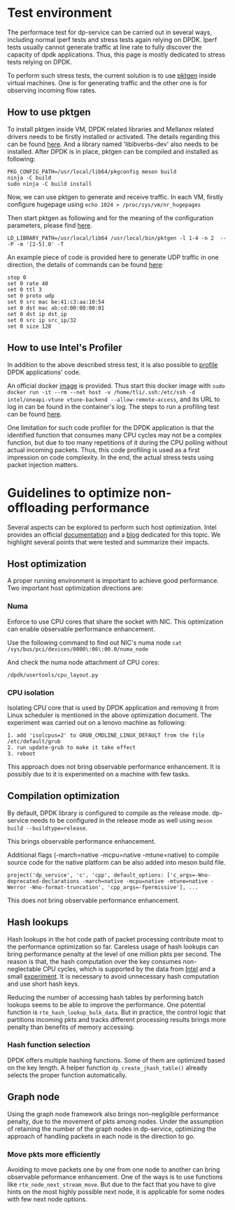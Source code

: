 # Test environment
The performace test for dp-service can be carried out in several ways, including normal iperf tests and stress tests again relying on DPDK. Iperf tests usually cannot generate traffic at line rate to fully discover the capacity of dpdk applications. Thus, this page is mostly dedicated to stress tests relying on DPDK.

To perform such stress tests, the current solution is to use [pktgen](https://pktgen-dpdk.readthedocs.io/en/latest/) inside virtual machines. One is for generating traffic and the other one is for observing incoming flow rates.

## How to use pktgen
To install pktgen inside VM, DPDK related libraries and Mellanox related drivers needs to be firstly installed or activated. The details regarding this can be found [here](kernel.md#mellanox-drivers). And a library named 'libibverbs-dev' also needs to be installed. After DPDK is in place, pktgen can be compiled and installed as following:

```
PKG_CONFIG_PATH=/usr/local/lib64/pkgconfig meson build
ninja -C build
sudo ninja -C build install
```

Now, we can use pktgen to generate and receive traffic. In each VM, firstly configure hugepage using `echo 1024 > /proc/sys/vm/nr_hugepages`

Then start pktgen as following and for the meaning of the configuration parameters, please find [here](https://pktgen-dpdk.readthedocs.io/en/latest/usage_pktgen.html).

```
LD_LIBRARY_PATH=/usr/local/lib64 /usr/local/bin/pktgen -l 1-4 -n 2  -- -P -m '[2-5].0' -T
```

An example piece of code is provided here to generate UDP traffic in one direction, the details of commands can be found [here](https://pktgen-dpdk.readthedocs.io/en/latest/commands.html#runtime-options-and-commands):

```
stop 0
set 0 rate 40
set 0 ttl 3
set 0 proto udp
set 0 src mac be:41:c3:aa:10:54 
set 0 dst mac ab:cd:00:00:00:01
set 0 dst ip dst_ip
set 0 src ip src_ip/32
set 0 size 128
```

## How to use Intel's Profiler
In addition to the above described stress test, it is also possible to [profile](https://www.intel.com/content/www/us/en/developer/articles/technical/profile-dpdk-with-intel-vtune-amplifier.html) DPDK applications' code. 

An official docker [image](https://hub.docker.com/r/intel/oneapi-vtune) is provided. Thus start this docker image with `sudo docker run -it --rm --net host -v /home/tli/.ssh:/etc/ssh -d intel/oneapi-vtune vtune-backend --allow-remote-access`, and its URL to log in can be found in the container's log. The steps to run a profiling test can be found [here](https://www.intel.com/content/www/us/en/develop/documentation/get-started-with-vtune/top/linux-os.html).

One limitation for such code profiler for the DPDK application is that the identified function that consumes many CPU cycles may not be a complex function, but due to too many repetitions of it during the CPU polling without actual incoming packets. Thus, this code profiling is used as a first impression on code complexity. In the end, the actual stress tests using packet injection matters.

# Guidelines to optimize non-offloading performance
Several aspects can be explored to perform such host optimization. Intel provides an official [documentation](http://doc.dpdk.org/guides/prog_guide/writing_efficient_code.html) and a [blog](https://www.intel.com/content/www/us/en/developer/articles/guide/dpdk-performance-optimization-guidelines-white-paper.html) dedicated for this topic. 
We highlight several points that were tested and summarize their impacts. 

## Host optimization
A proper running environment is important to achieve good performance. Two important host optimization directions are:

### Numa
Enforce to use CPU cores that share the socket with NIC. This optimization can enable observable performance enhancement.  

Use the following command to find out NIC's numa node 
`
cat /sys/bus/pci/devices/0000\:06\:00.0/numa_node
`

And check the numa node attachment of CPU cores:

`
/dpdk/usertools/cpu_layout.py
`

### CPU isolation
Isolating CPU core that is used by DPDK application and removing it from Linux scheduler is mentioned in the above optimization document. The experiment was carried out on a lenovo machine as following:

```
1. add 'isolcpus=2' to GRUB_CMDLINE_LINUX_DEFAULT from the file /etc/default/grub
2. run update-grub to make it take effect
3. reboot
```

This approach does not bring observable performance enhancement. It is possibly due to it is experimented on a machine with few tasks.

## Compilation optimization
By default, DPDK library is configured to compile as the release mode. dp-service needs to be configured in the release mode as well using `
meson build --buildtype=release
`.

This brings observable performance enhancement.

Additional flags (-march=native -mcpu=native -mtune=native) to compile source code for the native platform can be also added into meson build file. 

`
project('dp_service', 'c', 'cpp',
  default_options: ['c_args=-Wno-deprecated-declarations -march=native -mcpu=native -mtune=native -Werror -Wno-format-truncation', 'cpp_args=-fpermissive'],
  ...
`

This does not bring observable performance enhancement.

## Hash lookups
Hash lookups in the hot code path of packet processing contribute most to the performance optimization so far. Careless usage of hash lookups can bring performance penalty at the level of one million pkts per second. The reason is that, the hash computation over the key consumes non-neglectable CPU cycles, which is supported by the data from [Intel](https://www.intel.com/content/www/us/en/developer/articles/guide/dpdk-performance-optimization-guidelines-white-paper.html) and a small [experiment](https://gist.github.com/anubhav-choudhary/c0d83d882fa0e871323a1ec5eeb8d86d). It is necessary to avoid unnecessary hash computation and use short hash keys. 

Reducing the number of accessing hash tables by performing batch lookups seems to be able to improve the performance. One potential function is `rte_hash_lookup_bulk_data`.
But in practice, the control logic that partitions incoming pkts and tracks different processing results brings more penalty than benefits of memory accessing.

### Hash function selection
DPDK offers multiple hashing functions. Some of them are optimized based on the key length. A helper function `dp_create_jhash_table()` already selects the proper function automatically.

## Graph node
Using the graph node framework also brings non-negligible performance penalty, due to the movement of pkts among nodes. Under the assumption of retaining the number of the graph nodes in dp-service, optimizing the approach of handling packets in each node is the direction to go.

### Move pkts more efficiently
Avoiding to move packets one by one from one node to another can bring observable peformance enhancement. One of the ways is to use functions like `rte_node_next_stream_move`. But due to the fact that you have to give hints on the most highly possible next node, it is applicable for some nodes with few next node options.


